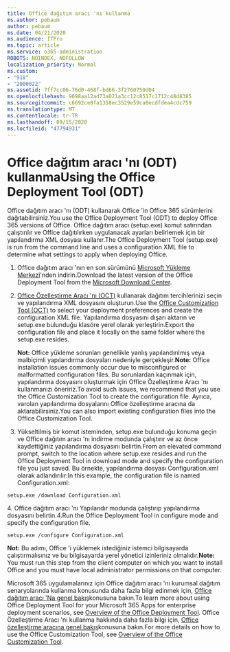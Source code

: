 ```yaml
---
title: Office dağıtım aracı 'nı kullanma
ms.author: pebaum
author: pebaum
ms.date: 04/21/2020
ms.audience: ITPro
ms.topic: article
ms.service: o365-administration
ROBOTS: NOINDEX, NOFOLLOW
localization_priority: Normal
ms.custom:
- "918"
- "2000022"
ms.assetid: 7ff7cc06-76d0-468f-bd66-3f2760750d04
ms.openlocfilehash: 9698aa12ad73a021a3cc12c8517c1712c48d8385
ms.sourcegitcommit: c6692ce0fa1358ec3529e59ca0ecdfdea4cdc759
ms.translationtype: MT
ms.contentlocale: tr-TR
ms.lasthandoff: 09/15/2020
ms.locfileid: "47794931"
---
```

# <a name="using-the-office-deployment-tool-odt"></a><span data-ttu-id="8957b-102">Office dağıtım aracı 'nı (ODT) kullanma</span><span class="sxs-lookup"><span data-stu-id="8957b-102">Using the Office Deployment Tool (ODT)</span></span>

<span data-ttu-id="8957b-103">Office dağıtım aracı 'nı (ODT) kullanarak Office 'in Office 365 sürümlerini dağıtabilirsiniz.</span><span class="sxs-lookup"><span data-stu-id="8957b-103">You use the Office Deployment Tool (ODT) to deploy Office 365 versions of Office.</span></span> <span data-ttu-id="8957b-104">Office dağıtım aracı (setup.exe) komut satırından çalıştırılır ve Office dağıtılırken uygulanacak ayarları belirlemek için bir yapılandırma XML dosyası kullanır.</span><span class="sxs-lookup"><span data-stu-id="8957b-104">The Office Deployment Tool (setup.exe) is run from the command line and uses a configuration XML file to determine what settings to apply when deploying Office.</span></span>
  
1. <span data-ttu-id="8957b-105">Office dağıtım aracı 'nın en son sürümünü [Microsoft Yükleme Merkezi](https://go.microsoft.com/fwlink/p/?LinkID=626065)'nden indirin.</span><span class="sxs-lookup"><span data-stu-id="8957b-105">Download the latest version of the Office Deployment Tool from the [Microsoft Download Center](https://go.microsoft.com/fwlink/p/?LinkID=626065).</span></span>

2. <span data-ttu-id="8957b-106">[Office Özelleştirme Aracı 'nı (OCT)](https://config.office.com) kullanarak dağıtım tercihlerinizi seçin ve yapılandırma XML dosyasını oluşturun.</span><span class="sxs-lookup"><span data-stu-id="8957b-106">Use the [Office Customization Tool (OCT)](https://config.office.com) to select your deployment preferences and create the configuration XML file.</span></span> <span data-ttu-id="8957b-107">Yapılandırma dosyasını dışarı aktarın ve setup.exe bulunduğu klasöre yerel olarak yerleştirin.</span><span class="sxs-lookup"><span data-stu-id="8957b-107">Export the configuration file and place it locally on the same folder where the setup.exe resides.</span></span>

    <span data-ttu-id="8957b-108">**Not:** Office yükleme sorunları genellikle yanlış yapılandırılmış veya malbiçimli yapılandırma dosyaları nedeniyle gerçekleşir.</span><span class="sxs-lookup"><span data-stu-id="8957b-108">**Note:** Office installation issues commonly occur due to misconfigured or malformatted configuration files.</span></span> <span data-ttu-id="8957b-109">Bu sorunlardan kaçınmak için, yapılandırma dosyasını oluşturmak için Office Özelleştirme Aracı 'nı kullanmanızı öneririz.</span><span class="sxs-lookup"><span data-stu-id="8957b-109">To avoid such issues, we recommend that you use the Office Customization Tool to create the configuration file.</span></span> <span data-ttu-id="8957b-110">Ayrıca, varolan yapılandırma dosyalarını Office özelleştirme aracına da aktarabilirsiniz.</span><span class="sxs-lookup"><span data-stu-id="8957b-110">You can also import existing configuration files into the Office Customization Tool.</span></span>

3. <span data-ttu-id="8957b-111">Yükseltilmiş bir komut isteminden, setup.exe bulunduğu konuma geçin ve Office dağıtım aracı 'nı indirme modunda çalıştırır ve az önce kaydettiğiniz yapılandırma dosyasını belirtin.</span><span class="sxs-lookup"><span data-stu-id="8957b-111">From an elevated command prompt, switch to the location where setup.exe resides and run the Office Deployment Tool in download mode and specify the configuration file you just saved.</span></span> <span data-ttu-id="8957b-112">Bu örnekte, yapılandırma dosyası Configuration.xml olarak adlandırılır:</span><span class="sxs-lookup"><span data-stu-id="8957b-112">In this example, the configuration file is named Configuration.xml:</span></span>

```setup.exe /download Configuration.xml```

<span data-ttu-id="8957b-113">4. Office dağıtım aracı 'nı Yapılandır modunda çalıştırıp yapılandırma dosyasını belirtin.</span><span class="sxs-lookup"><span data-stu-id="8957b-113">4.Run the Office Deployment Tool in configure mode and specify the configuration file.</span></span>

```setup.exe /configure Configuration.xml```

<span data-ttu-id="8957b-114">**Not:** Bu adımı, Office 'i yüklemek istediğiniz istemci bilgisayarda çalıştırmalısınız ve bu bilgisayarda yerel yönetici izinleriniz olmalıdır.</span><span class="sxs-lookup"><span data-stu-id="8957b-114">**Note:** You must run this step from the client computer on which you want to install Office and you must have local administrator permissions on that computer.</span></span>

<span data-ttu-id="8957b-115">Microsoft 365 uygulamalarınız için Office dağıtım aracı 'nı kurumsal dağıtım senaryolarında kullanma konusunda daha fazla bilgi edinmek için, [Office dağıtım aracı 'Na genel bakış](https://docs.microsoft.com/deployoffice/overview-office-deployment-tool)konusuna bakın.</span><span class="sxs-lookup"><span data-stu-id="8957b-115">To learn more about using Office Deployment Tool for your Microsoft 365 Apps for enterprise deployment scenarios, see [Overview of the Office Deployment Tool](https://docs.microsoft.com/deployoffice/overview-office-deployment-tool).</span></span> <span data-ttu-id="8957b-116">Office Özelleştirme Aracı 'nı kullanma hakkında daha fazla bilgi için, [Office özelleştirme aracına genel bakış](https://docs.microsoft.com/DeployOffice/overview-of-the-office-customization-tool-for-click-to-run)konusuna bakın.</span><span class="sxs-lookup"><span data-stu-id="8957b-116">For more details on how to use the Office Customization Tool, see [Overview of the Office Customization Tool](https://docs.microsoft.com/DeployOffice/overview-of-the-office-customization-tool-for-click-to-run).</span></span>
